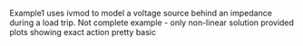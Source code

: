 Example1 uses ivmod to model a voltage source behind an impedance during a load trip.
Not complete example - only non-linear solution provided
plots showing exact action pretty basic